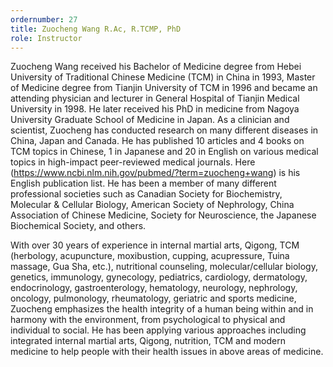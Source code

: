 ```yaml
---
ordernumber: 27
title: Zuocheng Wang R.Ac, R.TCMP, PhD
role: Instructor
---
```

Zuocheng Wang received his Bachelor of Medicine degree from Hebei University of Traditional Chinese Medicine (TCM) in China in 1993, Master of Medicine degree from Tianjin University of TCM in 1996 and became an attending physician and lecturer in General Hospital of Tianjin Medical University in 1998. He later received his PhD in medicine from Nagoya University Graduate School of Medicine in Japan. As a clinician and scientist, Zuocheng has conducted research on many different diseases in China, Japan and Canada. He has published 10 articles and 4 books on TCM topics in Chinese, 1 in Japanese and 20 in English on various medical topics in high-impact peer-reviewed medical journals. Here (https://www.ncbi.nlm.nih.gov/pubmed/?term=zuocheng+wang) is his English publication list. He has been a member of many different professional societies such as Canadian Society for Biochemistry, Molecular & Cellular Biology, American Society of Nephrology, China Association of Chinese Medicine, Society for Neuroscience, the Japanese Biochemical Society, and others.

​With over 30 years of experience in internal martial arts, Qigong, TCM (herbology, acupuncture, moxibustion, cupping, acupressure, Tuina massage, Gua Sha, etc.), nutritional counseling, molecular/cellular biology, genetics, immunology, gynecology, pediatrics, cardiology, dermatology, endocrinology, gastroenterology, hematology, neurology, nephrology, oncology, pulmonology, rheumatology, geriatric and sports medicine, Zuocheng emphasizes the health integrity of a human being within and in harmony with the environment, from psychological to physical and individual to social. He has been applying various approaches including integrated internal martial arts, Qigong, nutrition, TCM and modern medicine to help people with their health issues in above areas of medicine.